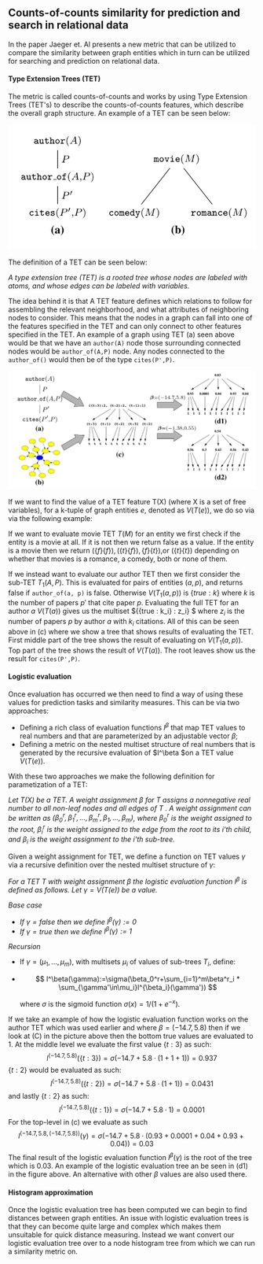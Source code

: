 ## Counts-of-counts similarity for prediction and search in relational data

In the paper Jaeger et. Al presents a new metric that can be utilized to compare the similarity between graph entities which in turn can be utilized for searching and prediction on relational data.

#### Type Extension Trees (TET)

The metric is called counts-of-counts and works by using Type Extension Trees (TET's) to describe the counts-of-counts features, which describe the overall graph structure. An example of a TET can be seen below:

![TET](pictures/Counts-of-counts_Similarity/TET.png)

The definition of a TET can be seen below:

*A type extension tree (TET) is a rooted tree whose nodes are labeled with atoms, and whose edges can be labeled with variables.*

The idea behind it is that  A TET feature defines which relations to follow for assembling the relevant neighborhood, and what attributes of neighboring nodes to consider. This means that the nodes in a graph can fall into one of the features specified in the TET and can only connect to other features specified in the TET. An example of a graph using TET (a) seen above would be that we have an `author(A)` node those surrounding connected nodes would be `author_of(A,P)` node. Any nodes connected to the `author_of()` would then be of the type `cites(P',P)`.

![TET2](pictures\Counts-of-counts_Similarity\TET2.png)

If we want to find the value of a TET feature T(X) (where X is a set of free variables), for a k-tuple of graph entities $e$, denoted as $V(T(e))$, we do so via via the following example:

If we want to evaluate movie TET $T(M)$ for an entity we first check if the entity is a movie at all. If it is not then we return false as a value. If the entity is a movie then we return $(\{ f \}\{ f \}), (\{t\}\{ f \}), \{ f \}\{t\})$,or $(\{t\}\{t\})$ depending on whether that movies is a romance, a comedy, both or none of them. 

 If we instead want to evaluate our author TET then we first consider the sub-TET $T_1(A,P)$. This is evaluated for pairs of entities $(a, p)$, and returns false if `author_of(a, p)` is false. Otherwise $V(T_1(a,p))$ is $\{true:k\}$ where $k$ is the number of papers $p'$ that cite paper $p$. Evaluating the full TET for an author $a$ $V(T (a))$ gives us the multiset  $\{\{true : k_i\} : z_i\}  $ where $z_i$ is the number of papers $p$ by author $a$ with $k_i$ citations. All of this can be seen above in (c) where we show a tree that shows results of evaluating the TET. First middle part of the tree shows the result of evaluating on $V (T_1(a, p))$. Top part of the tree shows the result of $V(T (a))$. The root leaves show us the result for `cites(P',P)`.

#### Logistic evaluation

Once evaluation has occurred  we then need to find a way of using these values for prediction tasks and similarity measures. This can be via two approaches:

* Defining a rich class of evaluation functions $l^\beta$ that map TET values to real numbers and that are parameterized by an adjustable vector $\beta$;  
* Defining a metric on the nested multiset structure of real numbers that is generated by the recursive evaluation of $l^\beta $on a TET value $V (T (e))$.

With these two approaches we make the following definition for parametization of a TET:

*Let $T (X)$ be a TET. A weight assignment $β$ for T assigns a nonnegative*
*real number to all non-leaf nodes and all edges of $T$ . A weight assignment can be*
*written as $(β_0^r , β_1^r , . . . , β_m^r , β_1, . . . , β_m)$, where $β_0^r$ is the weight assigned to the root, $β_i^r$ is the weight assigned to the edge from the root to its i'th child, and $β_i$ is the weight assignment to the i'th sub-tree.*

Given a weight assignment for TET, we define a function on TET values $\gamma$  via a
recursive definition over the nested multiset structure of $\gamma$:

*For a TET $T$ with weight assignment $β$ the logistic evaluation function $l^β$ is defined as follows. Let $γ = V (T (e))$ be a value.*

*Base case*

- *If $\gamma = false$ then we define $l^\beta(\gamma):=0$* 
- *If $\gamma = true$ then we define $l^\beta(\gamma):=1$* 

*Recursion*

* If $γ = (μ_1, . . . , μ_m)$, with multisets $μ_i$ of values of sub-trees $T_i$, define:

* $$
  l^\beta(\gamma):=\sigma(\beta_0^r+\sum_{i=1}^m\beta^r_i * \sum_{\gamma'\in\mu_i}l^{\beta_i}(\gamma'))
  $$

  where $σ$ is the sigmoid function $σ (x) = 1/(1 + e^{-x})$.  

If we take an example of how the logistic evaluation function works on the author TET which was used earlier and where $\beta = (-14.7, 5.8)$ then if we look at (C) in the picture above then the bottom true values are evaluated to 1. At the middle level we evaluate the first value $\{t : 3\}$ as such: 
$$
l^{(−14.7,5.8)}(\{t : 3\}) = σ (−14.7 + 5.8 · (1 + 1 + 1)) = 0.937
$$
$\{t : 2\}$ would be evaluated as such:
$$
l^{(−14.7,5.8)}(\{t : 2\}) = σ (−14.7 + 5.8 · (1 + 1)) = 0.0431
$$
and lastly $\{t : 2\}$ as such:
$$
l^{(−14.7,5.8)}(\{t : 1\}) = σ (−14.7 + 5.8 · 1) = 0.0001
$$
For the top-level in (c) we evaluate as such
$$
l^{(−14.7,5.8,(−14.7,5.8))}(γ ) = σ (−14.7 + 5.8 · (0.93 + 0.0001 + 0.04 + 0.93 + 0.04))
= 0.03
$$
The final result of the logistic evaluation function $l^\beta(\gamma)$  is the root of the tree which is $0.03$. An example of the logistic evaluation tree an be seen in (d1) in the figure above. An alternative with other $\beta$ values are also used there.

#### Histogram approximation

Once the logistic evaluation tree has been computed we can begin to find distances between graph entities. An issue with logistic evaluation trees is that they can become quite large and complex which makes them unsuitable for quick distance measuring. Instead we want convert our logistic evaluation tree over to a node histogram tree from which we can run a similarity metric on.
